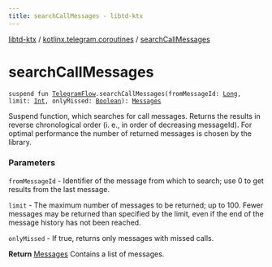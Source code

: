 ```yaml
---
title: searchCallMessages - libtd-ktx
---
```


[libtd-ktx](../index.html) / [kotlinx.telegram.coroutines](index.html) / [searchCallMessages](./search-call-messages.html)

# searchCallMessages

`suspend fun `[`TelegramFlow`](../kotlinx.telegram.core/-telegram-flow/index.html)`.searchCallMessages(fromMessageId: `[`Long`](https://kotlinlang.org/api/latest/jvm/stdlib/kotlin/-long/index.html)`, limit: `[`Int`](https://kotlinlang.org/api/latest/jvm/stdlib/kotlin/-int/index.html)`, onlyMissed: `[`Boolean`](https://kotlinlang.org/api/latest/jvm/stdlib/kotlin/-boolean/index.html)`): `[`Messages`](https://tdlibx.github.io/td/docs/org/drinkless/td/libcore/telegram/TdApi.Messages.html)

Suspend function, which searches for call messages. Returns the results in reverse chronological
order (i. e., in order of decreasing messageId). For optimal performance the number of returned
messages is chosen by the library.

### Parameters

`fromMessageId` - Identifier of the message from which to search; use 0 to get results from
the last message.

`limit` - The maximum number of messages to be returned; up to 100. Fewer messages may be
returned than specified by the limit, even if the end of the message history has not been reached.

`onlyMissed` - If true, returns only messages with missed calls.

**Return**
[Messages](https://tdlibx.github.io/td/docs/org/drinkless/td/libcore/telegram/TdApi.Messages.html) Contains a list of messages.

